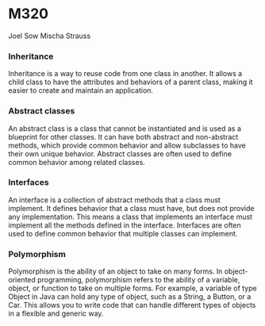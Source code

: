 # M320
Joel Sow Mischa Strauss 

### Inheritance
Inheritance is a way to reuse code from one class in another. 
It allows a child class to have the attributes and behaviors of a parent class, making it easier to create and maintain an application.

### Abstract classes
An abstract class is a class that cannot be instantiated and is used as a blueprint for other classes. 
It can have both abstract and non-abstract methods, which provide common behavior and allow subclasses to have their own unique behavior. 
Abstract classes are often used to define common behavior among related classes.

### Interfaces
An interface is a collection of abstract methods that a class must implement. 
It defines behavior that a class must have, but does not provide any implementation. 
This means a class that implements an interface must implement all the methods defined in the interface. 
Interfaces are often used to define common behavior that multiple classes can implement.

### Polymorphism
Polymorphism is the ability of an object to take on many forms. 
In object-oriented programming, polymorphism refers to the ability of a variable, object, or function to take on multiple forms. 
For example, a variable of type Object in Java can hold any type of object, such as a String, a Button, or a Car. 
This allows you to write code that can handle different types of objects in a flexible and generic way.